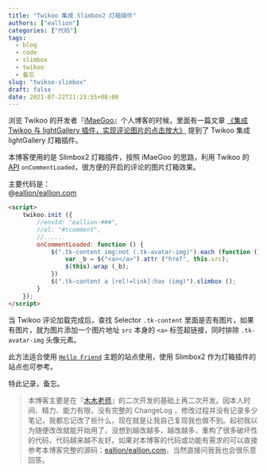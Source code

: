 ```yaml
---
title: "Twikoo 集成 Slimbox2 灯箱插件"
authors: ["eallion"]
categories: ["代码"]
tags: 
  - blog
  - code
  - slimbox
  - twikoo
  - 备忘
slug: "twikoo-slimbox"
draft: false
date: 2021-07-22T21:23:55+08:00
---
```


浏览 Twikoo 的开发者『[iMaeGoo](https://www.imaegoo.com/)』个人博客的时候，里面有一篇文章 [《集成 Twikoo 与 lightGallery 插件，实现评论图片的点击放大》](https://www.imaegoo.com/2021/twikoo-lightgallery/) 提到了 Twikoo 集成 lightGallery 灯箱插件。  

本博客使用的是 Slimbox2 灯箱插件，按照 iMaeGoo 的思路，利用 Twikoo 的 [API](https://twikoo.js.org/api.html#on-comment-loaded) `onCommentLoaded`，很方便的开启的评论的图片灯箱效果。  

主要代码是：  
@[eallion/eallion.com](https://github.com/eallion/eallion.com/blob/main/themes/hello-friend/layouts/partials/comments.html#L210-L216)

```html
<script>
    twikoo.init ({
        //envId: "eallion-###",
        //el: "#tcomment",
        //......
        onCommentLoaded: function () {
            $(".tk-content img:not (.tk-avatar-img)").each (function () {
                var _b = $("<a></a>").attr ("href", this.src);
                $(this).wrap (_b);
            })
            $(".tk-content a [rel!=link]:has (img)").slimbox ();
        }
    });
</script>
```

当 Twikoo 评论加载完成后，查找 Selector `.tk-content` 里面是否有图片，如果有图片，就为图片添加一个图片地址 `src` 本身的 `<a>` 标签超链接，同时排除 `.tk-avatar-img` 头像元素。  

此方法适合使用 [`Hello Friend`](https://github.com/panr/hugo-theme-hello-friend) 主题的站点使用，使用 Slimbox2 作为灯箱插件的站点也可参考。  

特此记录，备忘。  

> 本博客主要是在『[木木老师](https://immmmm.com/)』的二次开发的基础上再二次开发。因本人时间、精力、能力有限，没有完整的 ChangeLog ，修改过程并没有记录多少笔记，我都忘记改了些什么，现在就是让我自己复现我也做不到。起初我以为随便改改就能开始用了，没想到越改越多，越改越多，重构了很多破坏性的代码，代码越来越不友好。如果对本博客的代码或功能有需求的可以直接参考本博客完整的源码：[eallion/eallion.com](https://github.com/eallion/eallion.com)，当然直接问我我也会很乐意回答。  
